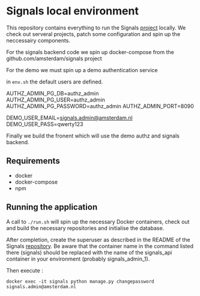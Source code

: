 # Signals local environment
This repository contains everything to run the Signals [project][signals_repo] locally.
We check out serveral projects, patch some configuration and spin up the
neccessairy components.

For the signals backend code we spin up docker-compose from the
github.com/amsterdam/signals project

For the demo we must spin up a demo authentication service

in `env.sh` the default users are defined.

   AUTHZ_ADMIN_PG_DB=authz_admin
   AUTHZ_ADMIN_PG_USER=authz_admin
   AUTHZ_ADMIN_PG_PASSWORD=authz_admin
   AUTHZ_ADMIN_PORT=8090

   DEMO_USER_EMAIL=signals.admin@amsterdam.nl
   DEMO_USER_PASS=qwerty123

Finally we build the fronent which will use the demo authz and
signals backend.


## Requirements

- docker
- docker-compose
- npm


## Running the application

A call to ```./run.sh``` will spin up the necessary Docker containers, check out and build the
necessary repositories and initialise the database.

After completion, create the superuser as described in the README of the
Signals [repository][signals_repo].
Be aware that the container name in the command listed there
(signals) should be replaced with the name of the signals_api container in your environment
(probably signals_admin_1).


Then execute :

`docker exec -it signals python manage.py changepassword signals.admin@amsterdam.nl `



[signals_repo]: https://github.com/Amsterdam/signals
